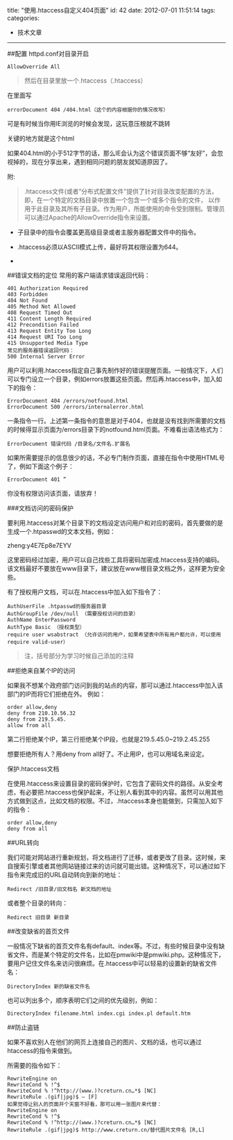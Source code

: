 title: "使用.htaccess自定义404页面"
id: 42
date: 2012-07-01 11:51:14
tags: 
categories: 
- 技术文章
---

##配置
httpd.conf对目录开启
```config
AllowOverride All
```

>然后在目录里放一个.htaccess（.htaccess）

在里面写

```config
errorDocument 404 /404.html（这个的内容根据你的情况改写）
```
可是有时候当你用IE浏览的时候会发现，这玩意压根就不跳转

关键的地方就是这个html

如果404.html的小于512字节的话，那么IE会认为这个错误页面不够“友好”，会忽视掉的，现在分享出来，遇到相同问题的朋友就知道原因了。

附:
>.htaccess文件(或者”分布式配置文件”提供了针对目录改变配置的方法， 即，在一个特定的文档目录中放置一个包含一个或多个指令的文件， 以作用于此目录及其所有子目录。作为用户，所能使用的命令受到限制。管理员可以通过Apache的AllowOverride指令来设置。

- 子目录中的指令会覆盖更高级目录或者主服务器配置文件中的指令。

- .htaccess必须以ASCII模式上传，最好将其权限设置为644。
- 
##错误文档的定位
常用的客户端请求错误返回代码：
```config
401 Authorization Required
403 Forbidden
404 Not Found
405 Method Not Allowed
408 Request Timed Out
411 Content Length Required
412 Precondition Failed
413 Request Entity Too Long
414 Request URI Too Long
415 Unsupported Media Type
常见的服务器错误返回代码：
500 Internal Server Error
```
<!--more-->
用户可以利用.htaccess指定自己事先制作好的错误提醒页面。一般情况下，人们可以专门设立一个目录，例如errors放置这些页面。然后再.htaccess中，加入如下的指令：

```config
ErrorDocument 404 /errors/notfound.html
ErrorDocument 500 /errors/internalerror.html
```

一条指令一行。上述第一条指令的意思是对于404，也就是没有找到所需要的文档的时候得显示页面为/errors目录下的notfound.html页面。不难看出语法格式为：
```config
ErrorDocument 错误代码 /目录名/文件名.扩展名
```

如果所需要提示的信息很少的话，不必专门制作页面，直接在指令中使用HTML号了，例如下面这个例子：

```config
ErrorDocument 401 ”
```
你没有权限访问该页面，请放弃！

###文档访问的密码保护

要利用.htaccess对某个目录下的文档设定访问用户和对应的密码，首先要做的是生成一个.htpasswd的文本文档，例如：

zheng:y4E7Ep8e7EYV

这里密码经过加密，用户可以自己找些工具将密码加密成.htaccess支持的编码。该文档最好不要放在www目录下，建议放在www根目录文档之外，这样更为安全些。

有了授权用户文档，可以在.htaccess中加入如下指令了：

```config
AuthUserFile .htpasswd的服务器目录
AuthGroupFile /dev/null （需要授权访问的目录）
AuthName EnterPassword
AuthType Basic （授权类型）
require user wsabstract （允许访问的用户，如果希望表中所有用户都允许，可以使用 require valid-user）
```
>注，括号部分为学习时候自己添加的注释

##拒绝来自某个IP的访问

如果我不想某个政府部门访问到我的站点的内容，那可以通过.htaccess中加入该部门的IP而将它们拒绝在外。
例如：

```config
order allow,deny
deny from 210.10.56.32
deny from 219.5.45.
allow from all
```

第二行拒绝某个IP，第三行拒绝某个IP段，也就是219.5.45.0~219.2.45.255

想要拒绝所有人？用deny from all好了。不止用IP，也可以用域名来设定。

保护.htaccess文档

在使用.htaccess来设置目录的密码保护时，它包含了密码文件的路径。从安全考虑，有必要把.htaccess也保护起来，不让别人看到其中的内容。虽然可以用其他方式做到这点，比如文档的权限。不过，.htaccess本身也能做到，只需加入如下的指令：

```config
order allow,deny
deny from all
```

##URL转向

我们可能对网站进行重新规划，将文档进行了迁移，或者更改了目录。这时候，来自搜索引擎或者其他网站链接过来的访问就可能出错。这种情况下，可以通过如下指令来完成旧的URL自动转向到新的地址：

```config
Redirect /旧目录/旧文档名 新文档的地址
```

或者整个目录的转向：
```config
Redirect 旧目录 新目录
```

##改变缺省的首页文件

一般情况下缺省的首页文件名有default、index等。不过，有些时候目录中没有缺省文件，而是某个特定的文件名，比如在pmwiki中是pmwiki.php。这种情况下，要用户记住文件名来访问很麻烦。在.htaccess中可以轻易的设置新的缺省文件名：

```config
DirectoryIndex 新的缺省文件名
```

也可以列出多个，顺序表明它们之间的优先级别，例如：

```config
DirectoryIndex filename.html index.cgi index.pl default.htm
```

##防止盗链

如果不喜欢别人在他们的网页上连接自己的图片、文档的话，也可以通过htaccess的指令来做到。

所需要的指令如下：

```config
RewriteEngine on
RewriteCond % !^$
RewriteCond % !^http://(www.)?creturn.cn…*$ [NC]
RewriteRule .(gif|jpg)$ – [F]
如果觉得让别人的页面开个天窗不好看，那可以用一张图片来代替：
RewriteEngine on
RewriteCond % !^$
RewriteCond % !^http://(www.)?creturn.cn…*$ [NC]
RewriteRule .(gif|jpg)$ http://www.creturn.cn/替代图片文件名 [R,L]
```

